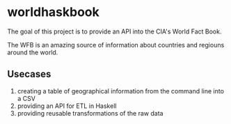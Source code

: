 # worldhaskbook

The goal of this project is to provide an API into the CIA's World Fact Book.

The WFB is an amazing source of information about countries and regiouns around the world.

## Usecases
 1. creating a table of geographical information from the command line into a CSV
 1. providing an API for ETL in Haskell
 1. providing reusable transformations of the raw data

